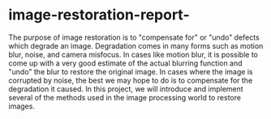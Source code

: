 # image-restoration-report-
The purpose of image restoration is to "compensate for" or "undo" defects which degrade an image. Degradation comes in many forms such as motion blur, noise, and camera misfocus. In cases like motion blur, it is possible to come up with a very good estimate of the actual blurring function and "undo" the blur to restore the original image. In cases where the image is corrupted by noise, the best we may hope to do is to compensate for the degradation it caused. In this project, we will introduce and implement several of the methods used in the image processing world to restore images.
